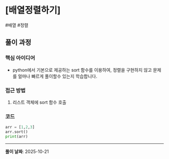 # [배열정렬하기]

#배열 #정렬

## 풀이 과정

### 핵심 아이디어
- python에서 기본으로 제공하는 sort 함수를 이용하여, 정렬을 구현하지 않고 문제를 얼마나 빠르게 풀이할수 있는지 학습합니다.

### 접근 방법
1. 리스트 객체에 sort 함수 호출

### 코드

```python
arr = [1,2,3]
arr.sort()
print(arr)
```

---
**풀이 날짜**: 2025-10-21
